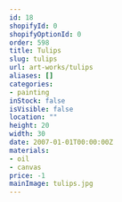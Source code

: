 ```yaml
---
id: 18
shopifyId: 0
shopifyOptionId: 0
order: 598
title: Tulips
slug: tulips
url: art-works/tulips
aliases: []
categories:
- painting
inStock: false
isVisible: false
location: ""
height: 20
width: 30
date: 2007-01-01T00:00:00Z
materials:
- oil
- canvas
price: -1
mainImage: tulips.jpg
---
```

